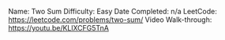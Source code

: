 Name: Two Sum
Difficulty: Easy
Date Completed: n/a
LeetCode: https://leetcode.com/problems/two-sum/
Video Walk-through: https://youtu.be/KLlXCFG5TnA
